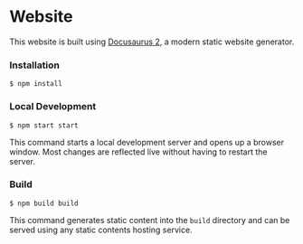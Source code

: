 # Website

This website is built using [Docusaurus 2](https://docusaurus.io/), a modern static website generator.

### Installation

```
$ npm install
```

### Local Development

```
$ npm start start
```

This command starts a local development server and opens up a browser window. Most changes are reflected live without having to restart the server.

### Build

```
$ npm build build
```

This command generates static content into the `build` directory and can be served using any static contents hosting service.
